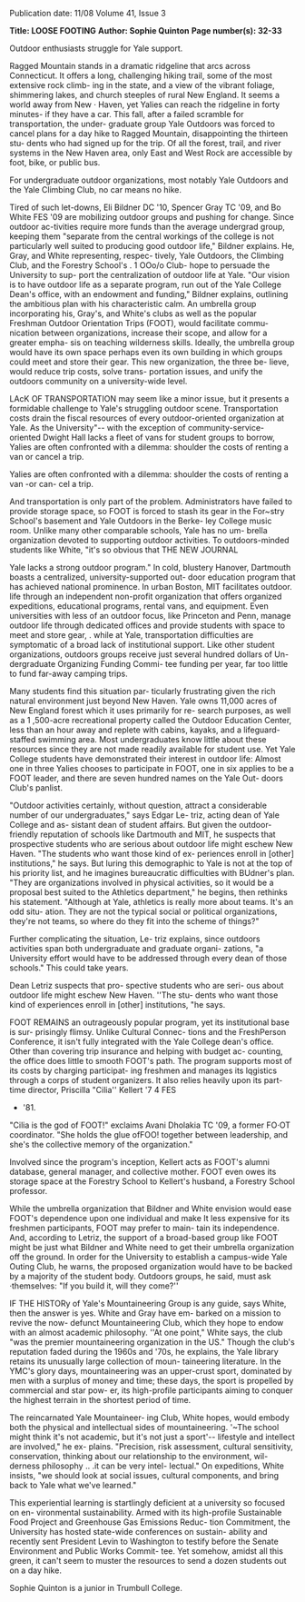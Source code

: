 Publication date: 11/08
Volume 41, Issue 3

**Title: LOOSE FOOTING**
**Author: Sophie Quinton**
**Page number(s): 32-33**

Outdoor enthusiasts struggle for Yale support. 

Ragged Mountain stands in a dramatic 
ridgeline that arcs across Connecticut. 
It offers a long, challenging hiking trail, 
some of the most extensive rock climb-
ing in the state, and a view of the vibrant 
foliage, shimmering lakes, and church 
steeples of rural New England. It seems a 
world away from New · Haven, yet Yalies 
can reach the ridgeline in forty minutes-
if they have a car. This fall, after a failed 
scramble for transportation, the under-
graduate group Yale Outdoors was forced 
to cancel plans for a day hike to Ragged 
Mountain, disappointing the thirteen stu-
dents who had signed up for the trip. Of 
all the forest, trail, and river systems in the 
New Haven area, only East and West Rock 
are accessible by foot, bike, or public bus. 

For undergraduate outdoor organizations, 
most notably Yale Outdoors and the Yale 
Climbing Club, no car means no hike. 

Tired of such let-downs, Eli Bildner DC 
'10, Spencer Gray TC '09, and Bo White 
FES '09 are mobilizing outdoor groups 
and pushing for change. Since outdoor ac-tivities require more funds than the average 
undergrad group, keeping them "separate 
from the central workings of the college is 
not particularly well suited to producing 
good outdoor life," Bildner explains. He, 
Gray, and White 
representing, respec-
tively, Yale Outdoors, the Climbing Club, 
and the Forestry School's . 1 OOo/o Club-
hope to persuade the University to sup-
port the centralization of outdoor life at 
Yale. "Our vision is to have outdoor life 
as a separate program, run out of the Yale 
College Dean's office, with an endowment 
and funding," Bildner explains, outlining 
the ambitious plan with his characteristic 
calm. An umbrella group incorporating 
his, Gray's, and White's clubs as well as the 
popular Freshman Outdoor Orientation 
Trips (FOOT), would facilitate commu-
nication between organizations, increase 
their scope, and allow for a greater empha-
sis on teaching wilderness skills. Ideally, 
the umbrella group would have its own 
space 
perhaps even its own building 
in 
which groups could meet and store their 
gear. This new organization, the three be-
lieve, would reduce trip costs, solve trans-
portation issues, and unify the outdoors 
community on a university-wide level. 


LAcK OF TRANSPORTATION may seem like 
a minor issue, but it presents a formidable 
challenge to Yale's struggling outdoor 
scene. Transportation costs drain the 
fiscal resources of every outdoor-oriented 
organization at Yale. As the University"--
with the exception of community-service-
oriented Dwight Hall 
lacks a fleet of 
vans for student groups to borrow, Yalies 
are often confronted with a dilemma: 
shoulder the costs of renting a van or 
cancel a trip. 

Yalies are often confronted 
with a dilemma: shoulder the 
costs of renting a van -or can-
cel a trip. 

And transportation is only part of the 
problem. Administrators have failed to 
provide storage space, so FOOT is forced 
to stash its gear in the For~stry School's 
basement and Yale Outdoors in the Berke-
ley College music room. Unlike many 
other comparable schools, Yale has no um-
brella organization devoted to supporting 
outdoor activities. To outdoors-minded 
students like White, "it's so obvious that 
THE NEW JOURNAL 

Yale lacks a strong outdoor program." In 
cold, blustery Hanover, Dartmouth boasts 
a centralized, university-supported out-
door education program that has achieved 
national prominence. In urban Boston, 
MIT facilitates outdoor. life through an 
independent non-profit organization that 
offers organized expeditions, educational 
programs, rental vans, and equipment. 
Even universities with less of an outdoor 
focus, like Princeton and Penn, manage 
outdoor life through dedicated offices and 
provide students with space to meet and 
store gear, . while at Yale, transportation 
difficulties are symptomatic of a broad 
lack of institutional support. Like other 
student organizations, outdoors groups 
receive just several hundred dollars of Un-
dergraduate Organizing Funding Commi-
tee funding per year, far too little to fund 
far-away camping trips. 

Many students find this situation par-
ticularly frustrating given the rich natural 
environment just beyond New Haven. 
Yale owns 11,000 acres of New England 
forest which it uses primarily for re-
search purposes, as well as a 1 ,500-acre 
recreational property called the Outdoor 
Education Center, less than an hour away 
and replete with cabins, kayaks, and a 
lifeguard-staffed swimming area. Most 
undergraduates know little about these 
resources since they are not made readily 
available for student use. Yet Yale College 
students have demonstrated their interest 
in outdoor life: Almost one in three Yalies 
chooses to participate in FOOT, one in six 
applies to be a FOOT leader, and there 
are seven hundred names on the Yale Out-
doors Club's panlist. 

"Outdoor activities certainly, without 
question, attract a considerable number 
of our undergraduates," says Edgar Le-
triz, acting dean of Yale College and as-
sistant dean of student affairs. But given 
the outdoor-friendly reputation of schools 
like Dartmouth and MIT, he suspects that 
prospective students who are serious about 
outdoor life might eschew New Haven. 
"The students who want those kind of ex-
periences enroll in [other] institutions," he 
says. But luring this demographic to Yale 
is not at the top of his priority list, and 
he imagines bureaucratic difficulties with 
BUdner's plan. "They are organizations 
involved in physical activities, so it would 
be a proposal best suited to the Athletics 
department," he begins, then rethinks his 
statement. "Although at Yale, athletics is 
really more about teams. It's an odd situ-
ation. They are not the typical social or 
political organizations, they're not teams, 
so where do they fit into the scheme of 
things?" 

Further complicating the situation, Le-
triz explains, since outdoors activities span 
both undergraduate and graduate organi-
zations, "a University effort would have to 
be addressed through every dean of those 
schools." This could take years. 

Dean Letriz suspects that pro-
spective students who are seri-
ous about outdoor life might 
eschew New Haven. ''The stu-
dents who want those kind of 
experiences enroll in [other] 
institutions, "he says. 

FOOT REMAINS an outrageously popular 
program, yet its institutional base is sur-
prisingly flimsy. Unlike Cultural Connec-
tions and the FreshPerson Conference, it 
isn't fully integrated with the Yale College 
dean's office. Other than covering trip 
insurance and helping with budget ac-
counting, the office does little to smooth 
FOOT's path. The program supports 
most of its costs by charging participat-
ing freshmen and manages its lqgistics 
through a corps of student organizers. 
It also relies heavily upon its part-time 
director, Priscilla "Cilia'' Kellert '7 4 FES 
- '81. 

"Cilia is the god of FOOT!" exclaims 
Avani Dholakia TC '09, a former FO·OT 
coordinator. "She holds the glue ofFOO! 
together between leadership, and she's the 
collective memory of the organization." 

Involved since the program's inception, 
Kellert acts as FOOT's alumni database, 
general manager, and collective mother. 
FOOT even owes its storage space at the 
Forestry School to Kellert's husband, a 
Forestry School professor. 

While the umbrella organization that 
Bildner and White envision would ease 
FOOT's dependence upon one individual 
and make It less expensive for its freshmen 
participants, FOOT may prefer to main-
tain its independence. And, according to 
Letriz, the support of a broad-based group 
like FOOT might be just what Bildner 
and White need to get their umbrella 
organization off the ground. In order for 
the University to establish a campus-wide 
Yale Outing Club, he warns, the proposed 
organization would have to be backed by 
a majority of the student body. Outdoors 
groups, he said, must ask ·themselves: "If 
you build it, will they come?'' 


IF THE HISTORy of Yale's Mountaineering 
Group is any guide, says White, then the 
answer is yes. White and Gray have em-
barked on a mission to revive the now-
defunct Mountaineering Club, which they 
hope to endow with an almost academic 
philosophy. ''At one point," White says, 
the club "was the premier mountaineering 
organization in the US." Though the club's 
reputation faded during the 1960s and 
'70s, he explains, the Yale library retains 
its unusually large collection of moun-
taineering literature. In the YMC's glory 
days, mountaineering was an upper-crust 
sport, dominated by men with a surplus 
of money and time; these days, the sport 
is propelled by commercial and star pow-
er, its high-profile participants aiming to 
conquer the highest terrain in the shortest 
period of time. 

The reincarnated Yale Mountaineer-
ing Club, White hopes, would embody 
both the physical and intellectual sides of 
mountaineering. '~The school might think 
it's not academic, but it's not just a sport'--
lifestyle and intellect are involved," he ex-
plains. "Precision, risk assessment, cultural 
sensitivity, conservation, thinking about 
our relationship to the environment, wil-
derness philosophy .. .it can be very intel-
lectual." On expeditions, White insists, 
"we should look at social issues, cultural 
components, and bring back to Yale what 
we've learned." 

This experiential learning is startlingly 
deficient at a university so focused on en-
vironmental sustainability. Armed with 
its high-profile Sustainable Food Project 
and Greenhouse Gas Emissions Reduc-
tion Commitment, the University has 
hosted state-wide conferences on sustain-
ability and recently sent President Levin 
to Washington to testify before the Senate 
Environment and Public Works Commit-
tee. Yet somehow, amidst all this green, it 
can't seem to muster the resources to send 
a dozen students out on a day hike. 


Sophie Quinton is a junior in 
Trumbull College.